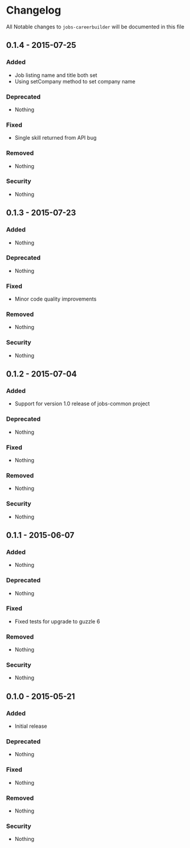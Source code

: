 # Changelog
All Notable changes to `jobs-careerbuilder` will be documented in this file

## 0.1.4 - 2015-07-25

### Added
- Job listing name and title both set
- Using setCompany method to set company name

### Deprecated
- Nothing

### Fixed
- Single skill returned from API bug

### Removed
- Nothing

### Security
- Nothing

## 0.1.3 - 2015-07-23

### Added
- Nothing

### Deprecated
- Nothing

### Fixed
- Minor code quality improvements

### Removed
- Nothing

### Security
- Nothing

## 0.1.2 - 2015-07-04

### Added
- Support for version 1.0 release of jobs-common project

### Deprecated
- Nothing

### Fixed
- Nothing

### Removed
- Nothing

### Security
- Nothing

## 0.1.1 - 2015-06-07

### Added
- Nothing

### Deprecated
- Nothing

### Fixed
- Fixed tests for upgrade to guzzle 6

### Removed
- Nothing

### Security
- Nothing

## 0.1.0 - 2015-05-21

### Added
- Initial release

### Deprecated
- Nothing

### Fixed
- Nothing

### Removed
- Nothing

### Security
- Nothing

